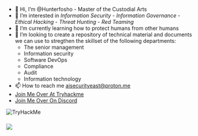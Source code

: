 - 👋 Hi, I’m @Hunterfosho - Master of the Custodial Arts
- 👀 I’m interested in *Information Security* - *Information Governance* - *Ethical Hacking* - *Threat Hunting* - *Red Teaming*
- 🌱 I’m currently learning how to protect humans from other humans
- 💞️ I’m looking to create a repository of technical material and documents we can use to stregthen the skillset of the following departments:
  - The senior management
  - Information security
  - Software DevOps
  - Compliance
  - Audit
  - Information technology
- 📫 How to reach me aisecurityeast@proton.me
- [Join Me Over At Tryhackme](https://www.tryhackme.com)
- [Join Me Over On Discord](https://discord.com/channels/@me)

<img src="https://tryhackme-badges.s3.amazonaws.com/jtollison.png" alt="TryHackMe">

###
<!---
Hunterfosho/Hunterfosho is a ✨ special ✨ repository because its `README.md` (this file) appears on your GitHub profile.
You can click the Preview link to take a look at your changes.
--->

<img src="https://img.shields.io/github/last-commit/Hunterfosho/Hunterfosho.svg"/> </p>
